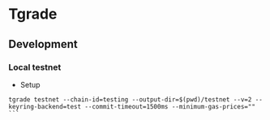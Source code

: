 # Tgrade


## Development

### Local testnet
* Setup
~~~shell
tgrade testnet --chain-id=testing --output-dir=$(pwd)/testnet --v=2 --keyring-backend=test --commit-timeout=1500ms --minimum-gas-prices=""
```
